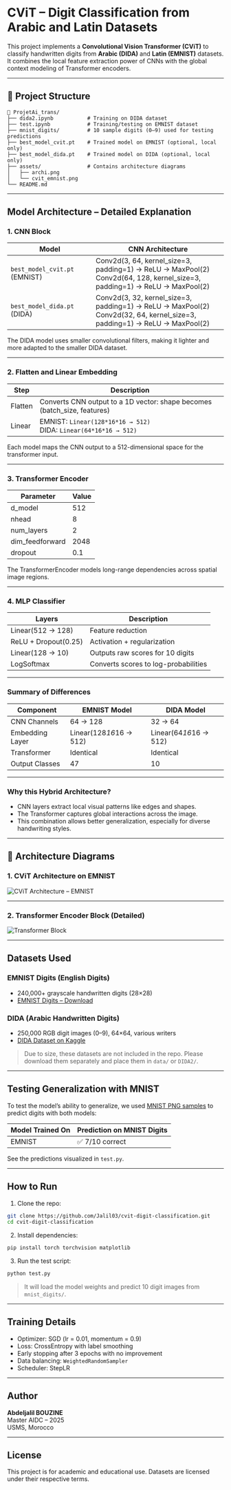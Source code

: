 # CViT – Digit Classification from Arabic and Latin Datasets

This project implements a **Convolutional Vision Transformer (CViT)** to classify handwritten digits from **Arabic (DIDA)** and **Latin (EMNIST)** datasets.  
It combines the local feature extraction power of CNNs with the global context modeling of Transformer encoders.

---

## 📁 Project Structure

```
📂 ProjetAi_trans/
├── dida2.ipynb           # Training on DIDA dataset
├── test.ipynb            # Training/testing on EMNIST dataset
├── mnist_digits/         # 10 sample digits (0–9) used for testing predictions
├── best_model_cvit.pt    # Trained model on EMNIST (optional, local only)
├── best_model_dida.pt    # Trained model on DIDA (optional, local only)
├── assets/               # Contains architecture diagrams
│   ├── archi.png
│   └── cvit_emnist.png
└── README.md
```

---

## Model Architecture – Detailed Explanation

### 1. CNN Block

| Model | CNN Architecture |
|-------|------------------|
| `best_model_cvit.pt` (EMNIST) | Conv2d(3, 64, kernel_size=3, padding=1) → ReLU → MaxPool(2) <br> Conv2d(64, 128, kernel_size=3, padding=1) → ReLU → MaxPool(2) |
| `best_model_dida.pt` (DIDA)   | Conv2d(3, 32, kernel_size=3, padding=1) → ReLU → MaxPool(2) <br> Conv2d(32, 64, kernel_size=3, padding=1) → ReLU → MaxPool(2) |

The DIDA model uses smaller convolutional filters, making it lighter and more adapted to the smaller DIDA dataset.

---

### 2. Flatten and Linear Embedding

| Step | Description |
|------|-------------|
| Flatten | Converts CNN output to a 1D vector: shape becomes (batch_size, features) |
| Linear  | EMNIST: `Linear(128*16*16 → 512)` <br> DIDA: `Linear(64*16*16 → 512)` |

Each model maps the CNN output to a 512-dimensional space for the transformer input.

---

### 3. Transformer Encoder

| Parameter | Value |
|-----------|-------|
| d_model | 512 |
| nhead | 8 |
| num_layers | 2 |
| dim_feedforward | 2048 |
| dropout | 0.1 |

The TransformerEncoder models long-range dependencies across spatial image regions.

---

### 4. MLP Classifier

| Layers | Description |
|--------|-------------|
| Linear(512 → 128) | Feature reduction |
| ReLU + Dropout(0.25) | Activation + regularization |
| Linear(128 → 10) | Outputs raw scores for 10 digits |
| LogSoftmax | Converts scores to log-probabilities |

---

### Summary of Differences

| Component | EMNIST Model | DIDA Model |
|-----------|--------------|------------|
| CNN Channels | 64 → 128 | 32 → 64 |
| Embedding Layer | Linear(128*16*16 → 512) | Linear(64*16*16 → 512) |
| Transformer | Identical | Identical |
| Output Classes | 47 | 10 |

---

### Why this Hybrid Architecture?

- CNN layers extract local visual patterns like edges and shapes.
- The Transformer captures global interactions across the image.
- This combination allows better generalization, especially for diverse handwriting styles.

---

## 📌 Architecture Diagrams

### 1. CViT Architecture on EMNIST

![CViT Architecture – EMNIST](assets/cvit_emnist.png)

---

### 2. Transformer Encoder Block (Detailed)

![Transformer Block](assets/archi.png)

---

## Datasets Used

### EMNIST Digits (English Digits)
- 240,000+ grayscale handwritten digits (28×28)
- [EMNIST Digits – Download](https://www.nist.gov/itl/products-and-services/emnist-dataset)

### DIDA (Arabic Handwritten Digits)
- 250,000 RGB digit images (0–9), 64×64, various writers
- [DIDA Dataset on Kaggle](https://www.kaggle.com/datasets/mloey1/ahdd1)

> Due to size, these datasets are not included in the repo. Please download them separately and place them in `data/` or `DIDA2/`.

---

##  Testing Generalization with MNIST

To test the model’s ability to generalize, we used [MNIST PNG samples](https://github.com/myleott/mnist_png) to predict digits with both models:

| Model Trained On | Prediction on MNIST Digits |
|------------------|----------------------------|
| EMNIST           | ✅ 7/10 correct            |

See the predictions visualized in `test.py`.

---

##  How to Run

1. Clone the repo:

```bash
git clone https://github.com/Jalil03/cvit-digit-classification.git
cd cvit-digit-classification
```

2. Install dependencies:

```bash
pip install torch torchvision matplotlib
```

3. Run the test script:

```bash
python test.py
```

> It will load the model weights and predict 10 digit images from `mnist_digits/`.

---

## Training Details

- Optimizer: SGD (lr = 0.01, momentum = 0.9)
- Loss: CrossEntropy with label smoothing
- Early stopping after 3 epochs with no improvement
- Data balancing: `WeightedRandomSampler`
- Scheduler: StepLR

---

## Author

**Abdeljalil BOUZINE**  
Master AIDC – 2025  
USMS, Morocco

---

## License

This project is for academic and educational use. Datasets are licensed under their respective terms.
